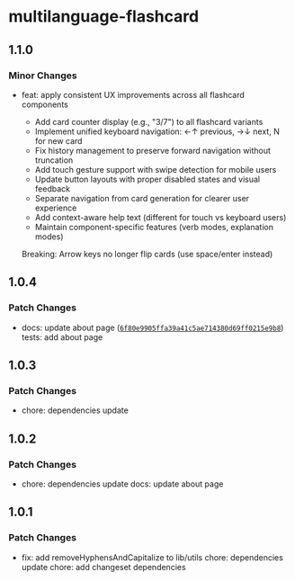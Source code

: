 # multilanguage-flashcard

## 1.1.0

### Minor Changes

- feat: apply consistent UX improvements across all flashcard components
  - Add card counter display (e.g., "3/7") to all flashcard variants
  - Implement unified keyboard navigation: ←↑ previous, →↓ next, N for new card
  - Fix history management to preserve forward navigation without truncation
  - Add touch gesture support with swipe detection for mobile users
  - Update button layouts with proper disabled states and visual feedback
  - Separate navigation from card generation for clearer user experience
  - Add context-aware help text (different for touch vs keyboard users)
  - Maintain component-specific features (verb modes, explanation modes)

  Breaking: Arrow keys no longer flip cards (use space/enter instead)

## 1.0.4

### Patch Changes

- docs: update about page ([`6f80e9905ffa39a41c5ae714380d69ff0215e9b8`](https://github.com/shinokada/multilanguage-flashcard/commit/6f80e9905ffa39a41c5ae714380d69ff0215e9b8))
  tests: add about page

## 1.0.3

### Patch Changes

- chore: dependencies update

## 1.0.2

### Patch Changes

- chore: dependencies update
  docs: update about page

## 1.0.1

### Patch Changes

- fix: add removeHyphensAndCapitalize to lib/utils
  chore: dependencies update
  chore: add changeset dependencies
